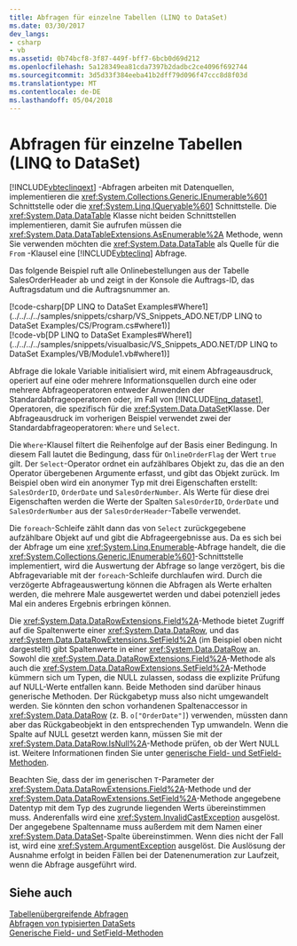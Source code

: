 ```yaml
---
title: Abfragen für einzelne Tabellen (LINQ to DataSet)
ms.date: 03/30/2017
dev_langs:
- csharp
- vb
ms.assetid: 0b74bcf8-3f87-449f-bff7-6bcb0d69d212
ms.openlocfilehash: 5a128349ea81cda7397b2dadbc2ce4096f692744
ms.sourcegitcommit: 3d5d33f384eeba41b2dff79d096f47ccc8d8f03d
ms.translationtype: MT
ms.contentlocale: de-DE
ms.lasthandoff: 05/04/2018
---
```

# <a name="single-table-queries-linq-to-dataset"></a>Abfragen für einzelne Tabellen (LINQ to DataSet)
[!INCLUDE[vbteclinqext](../../../../includes/vbteclinqext-md.md)] -Abfragen arbeiten mit Datenquellen, implementieren die <xref:System.Collections.Generic.IEnumerable%601> Schnittstelle oder die <xref:System.Linq.IQueryable%601> Schnittstelle. Die <xref:System.Data.DataTable> Klasse nicht beiden Schnittstellen implementieren, damit Sie aufrufen müssen die <xref:System.Data.DataTableExtensions.AsEnumerable%2A> Methode, wenn Sie verwenden möchten die <xref:System.Data.DataTable> als Quelle für die `From` -Klausel eine [!INCLUDE[vbteclinq](../../../../includes/vbteclinq-md.md)] Abfrage.  
  
 Das folgende Beispiel ruft alle Onlinebestellungen aus der Tabelle <legacyBold>SalesOrderHeader</legacyBold> ab und zeigt in der Konsole die Auftrags-ID, das Auftragsdatum und die Auftragsnummer an.  
  
 [!code-csharp[DP LINQ to DataSet Examples#Where1](../../../../samples/snippets/csharp/VS_Snippets_ADO.NET/DP LINQ to DataSet Examples/CS/Program.cs#where1)]  
 [!code-vb[DP LINQ to DataSet Examples#Where1](../../../../samples/snippets/visualbasic/VS_Snippets_ADO.NET/DP LINQ to DataSet Examples/VB/Module1.vb#where1)] 
  
 Abfrage die lokale Variable initialisiert wird, mit einem Abfrageausdruck, operiert auf eine oder mehrere Informationsquellen durch eine oder mehrere Abfrageoperatoren entweder Anwenden der Standardabfrageoperatoren oder, im Fall von [!INCLUDE[linq_dataset](../../../../includes/linq-dataset-md.md)], Operatoren, die spezifisch für die <xref:System.Data.DataSet>Klasse. Der Abfrageausdruck im vorherigen Beispiel verwendet zwei der Standardabfrageoperatoren: `Where` und `Select`.  
  
 Die `Where`-Klausel filtert die Reihenfolge auf der Basis einer Bedingung. In diesem Fall lautet die Bedingung, dass für `OnlineOrderFlag` der Wert `true` gilt. Der `Select`-Operator ordnet ein aufzählbares Objekt zu, das die an den Operator übergebenen Argumente erfasst, und gibt das Objekt zurück. Im Beispiel oben wird ein anonymer Typ mit drei Eigenschaften erstellt: `SalesOrderID`, `OrderDate` und `SalesOrderNumber`. Als Werte für diese drei Eigenschaften werden die Werte der Spalten `SalesOrderID`, `OrderDate` und `SalesOrderNumber` aus der `SalesOrderHeader`-Tabelle verwendet.  
  
 Die `foreach`-Schleife zählt dann das von `Select` zurückgegebene aufzählbare Objekt auf und gibt die Abfrageergebnisse aus. Da es sich bei der Abfrage um eine <xref:System.Linq.Enumerable>-Abfrage handelt, die die <xref:System.Collections.Generic.IEnumerable%601>-Schnittstelle implementiert, wird die Auswertung der Abfrage so lange verzögert, bis die Abfragevariable mit der `foreach`-Schleife durchlaufen wird. Durch die verzögerte Abfrageauswertung können die Abfragen als Werte erhalten werden, die mehrere Male ausgewertet werden und dabei potenziell jedes Mal ein anderes Ergebnis erbringen können.  
  
 Die <xref:System.Data.DataRowExtensions.Field%2A>-Methode bietet Zugriff auf die Spaltenwerte einer <xref:System.Data.DataRow>, und das <xref:System.Data.DataRowExtensions.SetField%2A> (im Beispiel oben nicht dargestellt) gibt Spaltenwerte in einer <xref:System.Data.DataRow> an. Sowohl die <xref:System.Data.DataRowExtensions.Field%2A>-Methode als auch die <xref:System.Data.DataRowExtensions.SetField%2A>-Methode kümmern sich um Typen, die NULL zulassen, sodass die explizite Prüfung auf NULL-Werte entfallen kann. Beide Methoden sind darüber hinaus generische Methoden. Der Rückgabetyp muss also nicht umgewandelt werden. Sie könnten den schon vorhandenen Spaltenaccessor in <xref:System.Data.DataRow> (z. B. `o["OrderDate"]`) verwenden, müssten dann aber das Rückgabeobjekt in den entsprechenden Typ umwandeln.  Wenn die Spalte auf NULL gesetzt werden kann, müssen Sie mit der <xref:System.Data.DataRow.IsNull%2A>-Methode prüfen, ob der Wert NULL ist. Weitere Informationen finden Sie unter [generische Field- und SetField-Methoden](../../../../docs/framework/data/adonet/generic-field-and-setfield-methods-linq-to-dataset.md).  
  
 Beachten Sie, dass der im generischen `T`-Parameter der <xref:System.Data.DataRowExtensions.Field%2A>-Methode und der <xref:System.Data.DataRowExtensions.SetField%2A>-Methode angegebene Datentyp mit dem Typ des zugrunde liegenden Werts übereinstimmen muss. Anderenfalls wird eine <xref:System.InvalidCastException> ausgelöst. Der angegebene Spaltenname muss außerdem mit dem Namen einer <xref:System.Data.DataSet>-Spalte übereinstimmen. Wenn dies nicht der Fall ist, wird eine <xref:System.ArgumentException> ausgelöst. Die Auslösung der Ausnahme erfolgt in beiden Fällen bei der Datenenumeration zur Laufzeit, wenn die Abfrage ausgeführt wird.  
  
## <a name="see-also"></a>Siehe auch  
 [Tabellenübergreifende Abfragen](../../../../docs/framework/data/adonet/cross-table-queries-linq-to-dataset.md)  
 [Abfragen von typisierten DataSets](../../../../docs/framework/data/adonet/querying-typed-datasets.md)  
 [Generische Field- und SetField-Methoden](../../../../docs/framework/data/adonet/generic-field-and-setfield-methods-linq-to-dataset.md)
